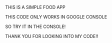 THIS IS A SIMPLE FOOD APP

THIS CODE ONLY WORKS IN GOOGLE CONSOLE

SO TRY IT IN THE CONSOLE!

THANK YOU FOR LOOKING INTO MY CODE!!
